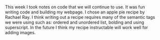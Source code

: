 This week I took notes on code that we will continue to use. It was fun writing code and building my webpage. I chose an apple pie recipe by Rachael Ray. I think writing out a recipe requires many of the semantic tags we were using such as: ordered and unordered list, bolding and using superscript. In the future I think my recipe instructable will work well for adding images. 
